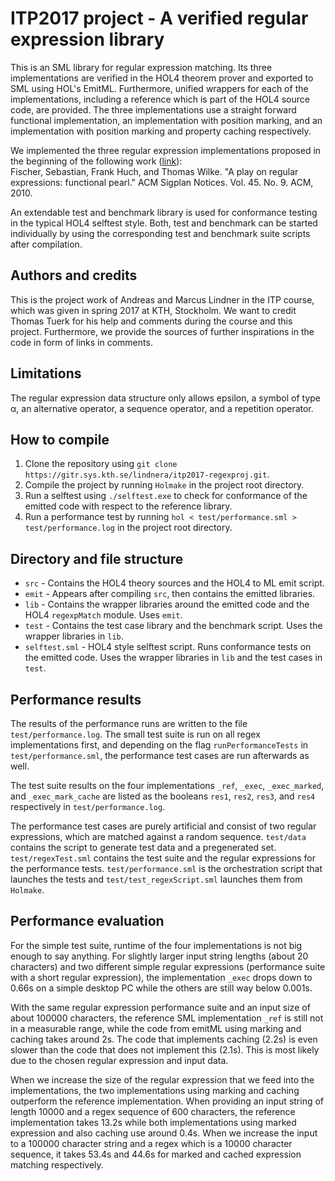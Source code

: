 <!-- https://github.com/adam-p/markdown-here/wiki/Markdown-Cheatsheet -->

# ITP2017 project - A verified regular expression library

This is an SML library for regular expression matching. Its three implementations are verified in the HOL4 theorem prover and exported to SML using HOL's EmitML. Furthermore, unified wrappers for each of the implementations, including a reference which is part of the HOL4 source code, are provided. The three implementations use a straight forward functional implementation, an implementation with position marking, and an implementation with position marking and property caching respectively.

We implemented the three regular expression implementations proposed in the beginning of the following work ([link](http://dl.acm.org/citation.cfm?id=1863594)):<br />
Fischer, Sebastian, Frank Huch, and Thomas Wilke. "A play on regular expressions: functional pearl." ACM Sigplan Notices. Vol. 45. No. 9. ACM, 2010.

An extendable test and benchmark library is used for conformance testing in the typical HOL4 selftest style. Both, test and benchmark can be started individually by using the corresponding test and benchmark suite scripts after compilation.


## Authors and credits

This is the project work of Andreas and Marcus Lindner in the ITP course, which was given in spring 2017 at KTH, Stockholm. We want to credit Thomas Tuerk for his help and comments during the course and this project. Furthermore, we provide the sources of further inspirations in the code in form of links in comments.


## Limitations

The regular expression data structure only allows epsilon, a symbol of type α, an alternative operator, a sequence operator, and a repetition operator.


## How to compile

1. Clone the repository using `git clone https://gitr.sys.kth.se/lindnera/itp2017-regexproj.git`.
1. Compile the project by running `Holmake` in the project root directory.
1. Run a selftest using `./selftest.exe` to check for conformance of the emitted code with respect to the reference library.
1. Run a performance test by running `hol < test/performance.sml > test/performance.log` in the project root directory.


## Directory and file structure

* `src`  - Contains the HOL4 theory sources and the HOL4 to ML emit script.
* `emit` - Appears after compiling `src`, then contains the emitted libraries.
* `lib`  - Contains the wrapper libraries around the emitted code and the HOL4 `regexpMatch` module. Uses `emit`.
* `test` - Contains the test case library and the benchmark script. Uses the wrapper libraries in `lib`.
* `selftest.sml` - HOL4 style selftest script. Runs conformance tests on the emitted code. Uses the wrapper libraries in `lib` and the test cases in `test`.


## Performance results

The results of the performance runs are written to the file `test/performance.log`. The small test suite is run on all regex implementations first, and depending on the flag `runPerformanceTests` in `test/performance.sml`, the performance test cases are run afterwards as well.

The test suite results on the four implementations `_ref`, `_exec`, `_exec_marked`, and `_exec_mark_cache` are listed as the booleans `res1`, `res2`, `res3`, and `res4` respectively in `test/performance.log`.

The performance test cases are purely artificial and consist of two regular expressions, which are matched against a random sequence. `test/data` contains the script to generate test data and a pregenerated set. `test/regexTest.sml` contains the test suite and the regular expressions for the performance tests. `test/performance.sml` is the orchestration script that launches the tests and `test/test_regexScript.sml` launches them from `Holmake`.


## Performance evaluation

For the simple test suite, runtime of the four implementations is not big enough to say anything. For slightly larger input string lengths (about 20 characters) and two different simple regular expressions (performance suite with a short regular expression), the implementation `_exec` drops down to 0.66s on a simple desktop PC while the others are still way below 0.001s.

With the same regular expression performance suite and an input size of about 100000 characters, the reference SML implementation `_ref` is still not in a measurable range, while the code from emitML using marking and caching takes around 2s. The code that implements caching (2.2s) is even slower than the code that does not implement this (2.1s). This is most likely due to the chosen regular expression and input data.

When we increase the size of the regular expression that we feed into the implementations, the two implementations using marking and caching outperform the reference implementation. When providing an input string of length 10000 and a regex sequence of 600 characters, the reference implementation takes 13.2s while both implementations using marked expression and also caching use around 0.4s. When we increase the input to a 100000 character string and a regex which is a 10000 character sequence, it takes 53.4s and 44.6s for marked and cached expression matching respectively.



